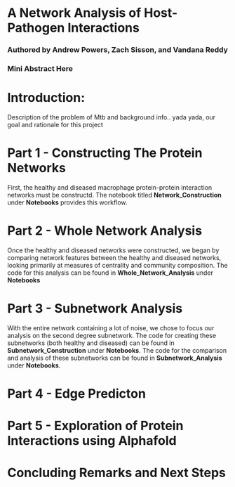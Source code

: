 # **A Network Analysis of Host-Pathogen Interactions**
### Authored by Andrew Powers, Zach Sisson, and Vandana Reddy
### Mini Abstract Here
# Introduction:
Description of the problem of Mtb and background info.. yada yada, our goal and rationale for this project
# **Part 1 - Constructing The Protein Networks**
First, the healthy and diseased macrophage protein-protein interaction networks must be constructd. The notebook titled **Network_Construction** under **Notebooks** provides this workflow.
# **Part 2 - Whole Network Analysis**
Once the healthy and diseased networks were constructed, we began by comparing network features between the healthy and diseased networks, looking primarily at measures of centrality and community composition. The code for this analysis can be found in **Whole_Network_Analysis** under **Notebooks**
# **Part 3 - Subnetwork Analysis**
With the entire network containing a lot of noise, we chose to focus our analysis on the second degree subnetwork. The code for creating these subnetworks (both healthy and diseased) can be found in **Subnetwork_Construction** under **Notebooks**. The code for the comparison and analysis of these subnetworks can be found in **Subnetwork_Analysis** under **Notebooks**.
# **Part 4 - Edge Predicton**
# Part 5 - Exploration of Protein Interactions using Alphafold 
# **Concluding Remarks and Next Steps**
